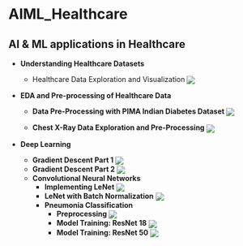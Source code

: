 # AIML_Healthcare

## AI & ML applications in  Healthcare
+ **Understanding Healthcare Datasets**
    + Healthcare Data Exploration and Visualization [<img src="https://colab.research.google.com/assets/colab-badge.svg" align="center">](https://colab.research.google.com/github/kp-algomaster/AIML_Healthcare/blob/main/Labs/Lab1_Healthcare_Data_Exploration/Data_Loading_Visualization/healthcare_data_formats_exploration.ipynb)
   
+ **EDA and Pre-processing of Healthcare Data**
    + **Data Pre-Processing with PIMA Indian Diabetes Dataset** [<img src="https://colab.research.google.com/assets/colab-badge.svg" align="center">](https://colab.research.google.com/github/kp-algomaster/AIML_Healthcare/blob/main/Labs/Lab2_Pre-Processing/PIMA_Indian_Diabetes/data_pre-processing.ipynb)
 
    + **Chest X-Ray Data Exploration and Pre-Processing** [<img src="https://colab.research.google.com/assets/colab-badge.svg" align="center">](https://colab.research.google.com/github/kp-algomaster/AIML_Healthcare/blob/main/Labs/Lab2_Pre-Processing/Chest_XRay_Dataset/Data_Exploration_%26_Image_Pre_Processing.ipynb)

+ **Deep Learning**
    + **Gradient Descent Part 1** [<img src="https://colab.research.google.com/assets/colab-badge.svg" align="center">](https://colab.research.google.com/github/kp-algomaster/AIML_Healthcare/blob/main/DS_Maths/Gradient-Descent_1.ipynb)
    + **Gradient Descent Part 2** [<img src="https://colab.research.google.com/assets/colab-badge.svg" align="center">](https://colab.research.google.com/github/kp-algomaster/AIML_Healthcare/blob/main/DS_Maths/Gradient-Descent_2.ipynb)
    + **Convolutional Neural Networks**
        + **Implementing LeNet** [<img src="https://colab.research.google.com/assets/colab-badge.svg" align="center">](https://colab.research.google.com/github/kp-algomaster/AIML_Healthcare/blob/main/CNN/Implementing_LeNet.ipynb)
        + **LeNet with Batch Normalization** [<img src="https://colab.research.google.com/assets/colab-badge.svg" align="center">](https://colab.research.google.com/github/kp-algomaster/AIML_Healthcare/blob/main/CNN/LeNet_with_BatchNorm.ipynb)
        + **Pneumonia Classification**
            + **Preprocessing** [<img src="https://colab.research.google.com/assets/colab-badge.svg" align="center">](https://colab.research.google.com/github/kp-algomaster/AIML_Healthcare/blob/main/Labs/Lab3_Pneumonia-Classification/01_Preprocess.ipynb)
            + **Model Training: ResNet 18** [<img src="https://colab.research.google.com/assets/colab-badge.svg" align="center">](https://colab.research.google.com/github/kp-algomaster/AIML_Healthcare/blob/main/Labs/Lab3_Pneumonia-Classification/02-Train_ResNet18.ipynb)
            + **Model Training: ResNet 50** [<img src="https://colab.research.google.com/assets/colab-badge.svg" align="center">](https://colab.research.google.com/github/kp-algomaster/AIML_Healthcare/blob/main//Users/kp/Documents/GitHub/AIML_Healthcare/Labs/Lab3_Pneumonia-Classification/03-Train_ResNet50.ipynb)
